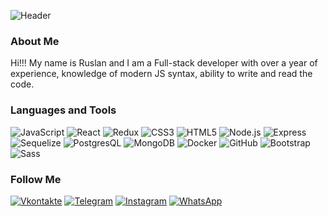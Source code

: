 ![Header](https://github.com/RuslanPospelov/RuslanPospelov/blob/main/assets/PRV.gif)

### About Me
Hi!!!
My name is Ruslan and I am a Full-stack developer with over a year of experience, knowledge of modern JS syntax, ability to write and read the code.

### Languages and Tools
![JavaScript](https://img.shields.io/badge/-JavaScript-090909?style=for-the-badge&logo=JavaScript&logoColor=F88C00)
![React](https://img.shields.io/badge/-React-090909?style=for-the-badge&logo=React&logoColor=00FFFF)
![Redux](https://img.shields.io/badge/-Redux-090909?style=for-the-badge&logo=Redux&logoColor=9400D3)
![CSS3](https://img.shields.io/badge/-CSS3-090909?style=for-the-badge&logo=CSS3&logoColor=1E90FF)
![HTML5](https://img.shields.io/badge/-HTML5-090909?style=for-the-badge&logo=HTML5&logoColor=FF4500)
![Node.js](https://img.shields.io/badge/-Node.js-090909?style=for-the-badge&logo=Node.js&logoColor=32CD32)
![Express](https://img.shields.io/badge/-Express-090909?style=for-the-badge&logo=Express&logoColor=DAA520)
![Sequelize](https://img.shields.io/badge/-Sequelize-090909?style=for-the-badge&logo=Sequelize&logoColor=1E90FF)
![PostgresQL](https://img.shields.io/badge/-PostgresQL-090909?style=for-the-badge&logo=PostgresQL&logoColor=00FFFF)
![MongoDB](https://img.shields.io/badge/-MongoDB-090909?style=for-the-badge&logo=MongoDB&logoColor=32CD32)
![Docker](https://img.shields.io/badge/-Docker-090909?style=for-the-badge&logo=Docker&logoColor=4682B4)
![GitHub](https://img.shields.io/badge/-GitHub-090909?style=for-the-badge&logo=GitHub&logoColor=FFFFFF)
![Bootstrap](https://img.shields.io/badge/-Bootstrap-090909?style=for-the-badge&logo=Bootstrap&logoColor=9932CC)
![Sass](https://img.shields.io/badge/-Sass-090909?style=for-the-badge&logo=Sass&logoColor=FF69B4)

### Follow Me
[![Vkontakte](https://img.shields.io/badge/-VK-090909?style=for-the-badge&logo=VK&logoColor=1E90FF)](https://vk.com/pospel_off)
[![Telegram](https://img.shields.io/badge/-Telegram-090909?style=for-the-badge&logo=Telegram&logoColor=1E90FF)](https://t.me/pospel_off_Ruslan)
[![Instagram](https://img.shields.io/badge/-Instagram-090909?style=for-the-badge&logo=Instagram&logoColor=C71585)](https://www.instagram.com/ruslan_pospel.off/)
[![WhatsApp](https://img.shields.io/badge/-WhatsApp-090909?style=for-the-badge&logo=WhatsApp&logoColor=00FF00)](https://web.whatsapp.com/)


